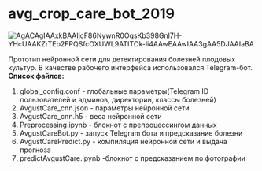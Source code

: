# avg_crop_care_bot_2019
![AgACAgIAAxkBAAIjcF86NywnR0OqsKb398Gnl7H-YHcUAAKZrTEb2FPQSfcOXUWL9ATITOk-li4AAwEAAwIAA3gAA5DJAAIaBA](https://github.com/suuurfinbird/avg_crop_care_bot_2019/assets/145972187/1fa3548b-25e9-4cdf-8114-8b617f016115)


Прототип нейронной сети для детектирования болезней плодовых культур. В качестве рабочего интерфейса использовался Telegram-бот.
**Список файлов:**
1. global_config.conf - глобальные параметры(Telegram ID пользователей и админов, директории, классы болезней)
2. AvgustCare_cnn.json - параметры нейронной сети
3. AvgustCare_cnn.h5 - веса нейронной сети
4. Preprocessing.ipynb - блокнот с препроцессингом данных
5. AvgustCareBot.py - запуск Telegram бота и предсказание болезни
6. AvgustCarePredict.py - компиляция нейронной сети и выдача прогноза
7. predictAvgustCare.ipynb -блокнот с предсказанием по фотографии
